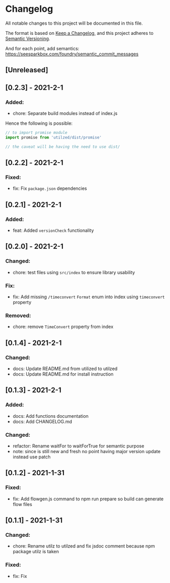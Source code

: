 # Changelog
All notable changes to this project will be documented in this file.

The format is based on [Keep a Changelog](https://keepachangelog.com/en/1.0.0/),
and this project adheres to [Semantic Versioning](https://semver.org/spec/v2.0.0.html).

And for each point, add semantics:
https://seesparkbox.com/foundry/semantic_commit_messages

## [Unreleased]

## [0.2.3] - 2021-2-1
### Added:
- chore: Separate build modules instead of index.js

Hence the following is possible:
```javascript
// to import promise module
import promise from 'utilzed/dist/promise'

// the caveat will be having the need to use dist/
```
## [0.2.2] - 2021-2-1
### Fixed:
- fix: Fix `package.json` dependencies
## [0.2.1] - 2021-2-1
### Added:
- feat: Added `versionCheck` functionality
## [0.2.0] - 2021-2-1
### Changed:
- chore: test files using `src/index` to ensure library usability

### Fix:
- fix: Add missing `/timeconvert` `Format` enum into index using `timeconvert` property

### Removed:
- chore: remove `TimeConvert` property from index

## [0.1.4] - 2021-2-1
### Changed:
- docs: Update README.md from utilized to utilzed
- docs: Update README.md for install instruction
## [0.1.3] - 2021-2-1
### Added:
- docs: Add functions documentation
- docs: Add CHANGELOG.md

### Changed:
- refactor: Rename waitFor to waitForTrue for semantic purpose
- note: since is still new and fresh no point having major version update
  instead use patch
## [0.1.2] - 2021-1-31
### Fixed:
- fix: Add flowgen.js command to npm run prepare so build can generate flow files

## [0.1.1] - 2021-1-31
### Changed:
- chore: Rename utilz to utilzed and fix jsdoc comment because npm package utilz is taken

### Fixed:
- fix: Fix
